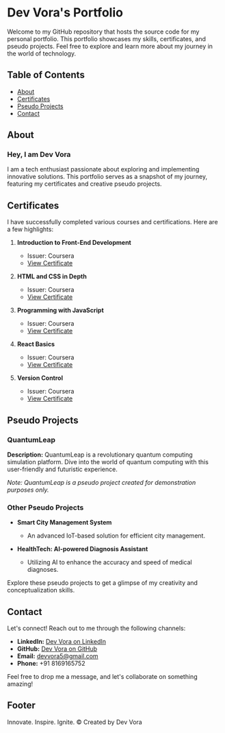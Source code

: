 # Dev Vora's Portfolio

Welcome to my GitHub repository that hosts the source code for my personal portfolio. This portfolio showcases my skills, certificates, and pseudo projects. Feel free to explore and learn more about my journey in the world of technology.

## Table of Contents

- [About](#welcome-section)
- [Certificates](#certificates)
- [Pseudo Projects](#pseudo-projects)
- [Contact](#contact)

## About

### Hey, I am Dev Vora

I am a tech enthusiast passionate about exploring and implementing innovative solutions. This portfolio serves as a snapshot of my journey, featuring my certificates and creative pseudo projects.

## Certificates

I have successfully completed various courses and certifications. Here are a few highlights:

1. **Introduction to Front-End Development**
   - Issuer: Coursera
   - [View Certificate](https://www.coursera.org/verify/8KAXZWGBPC4Z)

2. **HTML and CSS in Depth**
   - Issuer: Coursera
   - [View Certificate](https://www.coursera.org/verify/TKW58U5BSQA2)

3. **Programming with JavaScript**
   - Issuer: Coursera
   - [View Certificate](https://www.coursera.org/verify/W36B955W784Y)

4. **React Basics**
   - Issuer: Coursera
   - [View Certificate](https://www.coursera.org/verify/ARBX53TLXK9E)

5. **Version Control**
   - Issuer: Coursera
   - [View Certificate](https://www.coursera.org/verify/LCPUGXTVXBY5)

## Pseudo Projects

### QuantumLeap

**Description:**
QuantumLeap is a revolutionary quantum computing simulation platform. Dive into the world of quantum computing with this user-friendly and futuristic experience.

*Note: QuantumLeap is a pseudo project created for demonstration purposes only.*

### Other Pseudo Projects

- **Smart City Management System**
  - An advanced IoT-based solution for efficient city management.

- **HealthTech: AI-powered Diagnosis Assistant**
  - Utilizing AI to enhance the accuracy and speed of medical diagnoses.

Explore these pseudo projects to get a glimpse of my creativity and conceptualization skills.

## Contact

Let's connect! Reach out to me through the following channels:

- **LinkedIn:** [Dev Vora on LinkedIn](https://www.linkedin.com/in/vora-dev/)
- **GitHub:** [Dev Vora on GitHub](https://github.com/DevVora5)
- **Email:** [devvora5@gmail.com](mailto:devvora5@gmail.com)
- **Phone:** +91 8169165752

Feel free to drop me a message, and let's collaborate on something amazing!

## Footer

Innovate. Inspire. Ignite.
&copy; Created by Dev Vora
